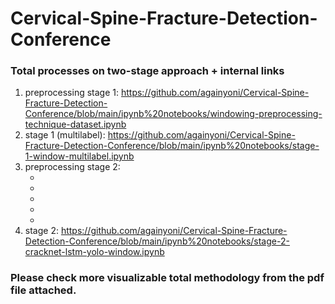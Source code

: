 # Cervical-Spine-Fracture-Detection-Conference
### Total processes on two-stage approach + internal links
1. preprocessing stage 1: https://github.com/againyoni/Cervical-Spine-Fracture-Detection-Conference/blob/main/ipynb%20notebooks/windowing-preprocessing-technique-dataset.ipynb
2. stage 1 (multilabel): https://github.com/againyoni/Cervical-Spine-Fracture-Detection-Conference/blob/main/ipynb%20notebooks/stage-1-window-multilabel.ipynb
3. preprocessing stage 2:
    - [preprocess Yolov5]: https://github.com/againyoni/Cervical-Spine-Fracture-Detection-Conference/blob/main/ipynb%20notebooks/preprocess-cropping-vertebrae-with-yolo.ipynb
    - [train Yolov5]: https://github.com/againyoni/Cervical-Spine-Fracture-Detection-Conference/blob/main/ipynb%20notebooks/train-infer-cropping-vertebrae-with-yolo.ipynb
    - [Convert obtained Yolov5 output from jpg -> npz files. The output folders utilized in 'Cropping voxel']: https://github.com/againyoni/Cervical-Spine-Fracture-Detection-Conference/blob/main/ipynb%20notebooks/convert-to-npz-file-test-icon.ipynb
    - [Cropping voxel, for processing vert_list.csv]: https://github.com/againyoni/Cervical-Spine-Fracture-Detection-Conference/blob/main/ipynb%20notebooks/stage2-preprocessing-sagittal-view-labels-only.ipynb
    - [Cropping voxel]: https://github.com/againyoni/Cervical-Spine-Fracture-Detection-Conference/blob/main/ipynb%20notebooks/preprocessing-stage-2-cropping-voxel.ipynb
4. stage 2: https://github.com/againyoni/Cervical-Spine-Fracture-Detection-Conference/blob/main/ipynb%20notebooks/stage-2-cracknet-lstm-yolo-window.ipynb

### Please check more visualizable total methodology from the pdf file attached.


